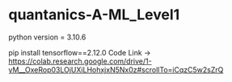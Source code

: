 # quantanics-A-ML_Level1


python version = 3.10.6

pip install tensorflow==2.12.0
Code Link -> https://colab.research.google.com/drive/1-yM__OxeRop03LOjUXiLHohxjxN5Nx0z#scrollTo=iCqzC5w2sZrQ





